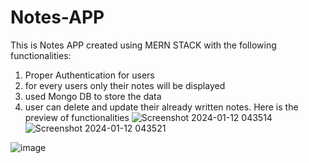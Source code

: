 # Notes-APP
This is Notes APP created using MERN STACK with the following functionalities:
1. Proper Authentication for users
2. for every users only their notes will be displayed
3. used Mongo DB to store the data
4. user can delete and update their already written notes.
Here is the preview of functionalities
![Screenshot 2024-01-12 043514](https://github.com/rithwhickpraharsha/Notes-APP/assets/92135998/9741046b-5dd4-40b1-a3b6-759a7f4052d3)
![Screenshot 2024-01-12 043521](https://github.com/rithwhickpraharsha/Notes-APP/assets/92135998/7f93c15d-aa8c-4a7e-8307-735f9094f2c1)

![image](https://github.com/rithwhickpraharsha/Notes-APP/assets/92135998/65a17e0f-4fff-4de1-bda6-7f9e8cd15be2)

